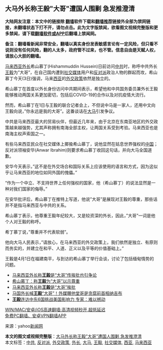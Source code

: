  <h2>大马外长称王毅"大哥"遭国人围剿 急发推澄清</h2> <p class="notice"><b>大陆网友注意：本文中的链接除 <a href="https://github.com/bannedbook/fanqiang" >翻墙</a>软件下载和<a href="https://github.com/killgcd/justmysocks/blob/master/README.md">翻墙推荐</a>链接外全部为禁网链接，未翻墙状态下打不开，请勿点击。此为文字版禁闻，欲看图文视频完整版和更多禁闻，请下载<a href="https://github.com/bannedbook/fanqiang">翻墙软件或APP</a>后翻墙上禁闻网。</p><p>备注：翻墙看新闻非常安全，翻墙以真实身份发表敏感言论有一定风险，但只看不说则没有任何风险，翻的人太多，政府管不过来，也不管。信息自由是天赋人权，请放心大胆的翻墙。</b></p>  <div class="entry"> <p id="conimg"><a href="https://www.bannedbook.org/bnews/tag/%e9%a9%ac%e6%9d%a5%e8%a5%bf%e4%ba%9a/" class="st_tag internal_tag" rel="tag" title="标签 马来西亚 下的日志">马来西亚</a><a href="https://www.bannedbook.org/bnews/tag/%E5%A4%96%E9%95%BF/" class="st_tag internal_tag" rel="tag" title="标签 外长 下的日志">外长</a>希山慕丁(Hishammuddin Hussein)日前访问<a href="https://www.bannedbook.org/bnews/tag/%e4%b8%ad%e5%85%b1/" class="st_tag internal_tag" rel="tag" title="标签 中共 下的日志">中共</a>时，称呼中共外长<a href="https://www.bannedbook.org/bnews/tag/%e7%8e%8b%e6%af%85/" class="st_tag internal_tag" rel="tag" title="标签 王毅 下的日志">王毅</a>为”大哥”，在自己国内遭到<a href="https://www.bannedbook.org/bnews/tag/%e7%a4%be%e4%ba%a4%e5%aa%92%e4%bd%93/" class="st_tag internal_tag" rel="tag" title="标签 社交媒体 下的日志">社交媒体</a>用户和<a href="https://www.bannedbook.org/bnews/tag/%E5%8F%8D%E5%AF%B9%E6%B4%BE/" class="st_tag internal_tag" rel="tag" title="标签 反对派 下的日志">反对派</a>政治人物的群起而攻，希山慕丁今天(3日)强调，马来<a href="https://www.bannedbook.org/bnews/tag/%E8%A5%BF%E4%BA%9A/" class="st_tag internal_tag" rel="tag" title="标签 西亚 下的日志">西亚</a>的<a href="https://www.bannedbook.org/bnews/tag/%e5%a4%96%e4%ba%a4%e6%94%bf%e7%ad%96/" class="st_tag internal_tag" rel="tag" title="标签 外交政策 下的日志">外交政策</a>依然是独立的。</p> <p>希山慕丁在首度以外长身份访问中共期间表示，希望他和中共国务委员兼外长王毅能够推动两国关系更加密切，包括后COVID-19的合作以及对抗疫情大流行。</p> <p>然而，希山慕丁在1日与王毅的联合记者会上，不但说中马是一家人，还用中文向王毅向说，”你永远是我的大哥”。这番谈话在<a href="https://www.bannedbook.org/bnews/tag/%e5%a4%a7%e9%a9%ac/" class="st_tag internal_tag" rel="tag" title="标签 大马 下的日志">大马</a>引发争议。</p>  <p>中共是马来西亚最大的贸易伙伴，但最近几年来，由于北京在东南亚地区的外交政策越来越强势，尤其声称拥有南海全部主权，让两国关系受到考验。马来西亚也是南海主权声索国之一。</p> <p>有些马来西亚民众在社交媒体上揶揄希山慕丁，说他显然在姑息世界强权的<span class='wp_keywordlink_affiliate'><a href="https://www.bannedbook.org/" title="中国" target="_blank">中国</a></span>；反对派领袖安华(Anwar Ibrahim)则要求希山慕丁收回这句话，并向大马全国道歉。</p> <p>安华今天表示，”这不是在外交场合和国际关系上应该使用的语言和方式，因为这似乎让马来西亚的地位如同外国的傀儡。”</p>  <p>“作为一个中立、不支持世界上任何强权的国家，他（希山慕丁）的说法显然是一种对我们国家的侮辱。”</p> <p>在安华批评后，希山慕丁在推特上写道，他说”大哥”是展现对王毅的尊重，那些话并不是指马来西亚与中共的关系。</p> <p>希山慕丁表示，他尊重王毅年纪较大，又是较资深的外长，因此，”大哥”一词是他个人对王毅的称呼。</p>  <p>希丁慕丁说，”尊重并不代表软弱”。</p> <p>他向大马人民表示，”请放心，在马来西亚的外交政策上，我们依然是独立、有原则而务实的，并建立在和平、人道、正义以及平等的价值基础上。”</p> <p>王毅是4月1日在福建南平，与到访的希山慕丁举行会谈，讨论了包括缅甸情势的问题。</p>  <ul class='op-related-articles' title='相关阅读'> <li><a href='https://www.bannedbook.org/bnews/headline/20210404/1519501.html' target='_blank'>马来西亚外长称<b>王毅</b>是“大哥”传挨批也引争论</a></li> <li><a href='https://www.bannedbook.org/bnews/baitai/20210404/1519462.html' target='_blank'>希山慕丁：称<b>王毅</b>为“大哥”以示尊重</a></li> <li><a href='https://www.bannedbook.org/bnews/cbnews/20210404/1519233.html' target='_blank'>马来西亚外长称<b>王毅</b>是“大哥”挨批</a></li> <li><a href='https://www.bannedbook.org/bnews/worldnews/20210402/1518346.html' target='_blank'>马国外长喊<b>王毅</b>“大哥”！外媒曝他堂哥是贪腐前首相纳吉布</a></li> <li><a href='https://www.bannedbook.org/bnews/comments/20210402/1518069.html' target='_blank'><b>王毅</b>连访中东6国挑战美国影响力 专家：难以撼动</a></li> </ul> <p class="texttj"> <a href="https://github.com/bannedbook/fanqiang/wiki/V2ray%E6%9C%BA%E5%9C%BA" target="_blank">WIN/MAC/安卓/iOS高速翻墙:高清视频秒开,超低延迟</a><br/> <a href="https://github.com/bannedbook/fanqiang/wiki/%E7%A6%81%E9%97%BB%E7%BD%91%E5%AE%89%E5%8D%93%E7%BF%BB%E5%A2%99%E6%96%B0%E9%97%BBAPP" target="_blank">免费PC翻墙、安卓VPN翻墙APP</a></p><p> 来源：yahoo<span class='wp_keywordlink_affiliate'><a href="https://www.bannedbook.org/" title="新闻网">新闻网</a></span> </p><a name='sharetosocial'></a>       <div><b>本文的图文或视频完整版</b>：<a href='https://www.bannedbook.org/bnews/cbnews/20210404/1519583.html'>大马外长称王毅&#8221;大哥&#8221;遭国人围剿 急发推澄清</a></div>  </div><!--END ENTRY--> <div class="postfooter"> <div>本文标签：<a href="https://www.bannedbook.org/bnews/tag/%e4%b8%ad%e5%85%b1/" rel="tag">中共</a>, <a href="https://www.bannedbook.org/bnews/tag/%E5%8F%8D%E5%AF%B9%E6%B4%BE/" rel="tag">反对派</a>, <a href="https://www.bannedbook.org/bnews/tag/%e5%a4%96%e4%ba%a4%e6%94%bf%e7%ad%96/" rel="tag">外交政策</a>, <a href="https://www.bannedbook.org/bnews/tag/%E5%A4%96%E9%95%BF/" rel="tag">外长</a>, <a href="https://www.bannedbook.org/bnews/tag/%e5%a4%a7%e9%a9%ac/" rel="tag">大马</a>, <a href="https://www.bannedbook.org/bnews/tag/%e7%8e%8b%e6%af%85/" rel="tag">王毅</a>, <a href="https://www.bannedbook.org/bnews/tag/%e7%a4%be%e4%ba%a4%e5%aa%92%e4%bd%93/" rel="tag">社交媒体</a>, <a href="https://www.bannedbook.org/bnews/tag/%E8%A5%BF%E4%BA%9A/" rel="tag">西亚</a>, <a href="https://www.bannedbook.org/bnews/tag/%e9%a9%ac%e6%9d%a5%e8%a5%bf%e4%ba%9a/" rel="tag">马来西亚</a></div>  </div><!--END POSTFOOTER--> 